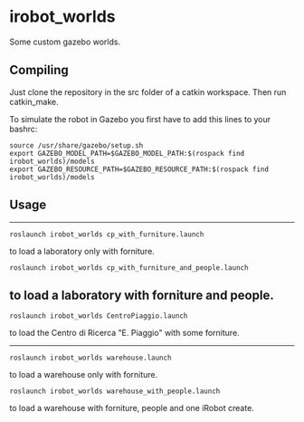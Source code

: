 
irobot_worlds
===
Some custom gazebo worlds.


Compiling
---
Just clone the repository in the src folder of a catkin workspace. Then run catkin_make.

To simulate the robot in Gazebo you first have to add this lines to your bashrc:

```
source /usr/share/gazebo/setup.sh
export GAZEBO_MODEL_PATH=$GAZEBO_MODEL_PATH:$(rospack find irobot_worlds)/models
export GAZEBO_RESOURCE_PATH=$GAZEBO_RESOURCE_PATH:$(rospack find irobot_worlds)/models
```

Usage
---
---

```
roslaunch irobot_worlds cp_with_furniture.launch
```
to load a laboratory only with forniture. 
```
roslaunch irobot_worlds cp_with_furniture_and_people.launch
```
to load a laboratory with forniture and people.
---

```
roslaunch irobot_worlds CentroPiaggio.launch
```
to load the Centro di Ricerca "E. Piaggio" with some forniture.


---
```
roslaunch irobot_worlds warehouse.launch
```
to load a warehouse only with forniture. 

```
roslaunch irobot_worlds warehouse_with_people.launch
```
to load a warehouse with forniture, people and one iRobot create.